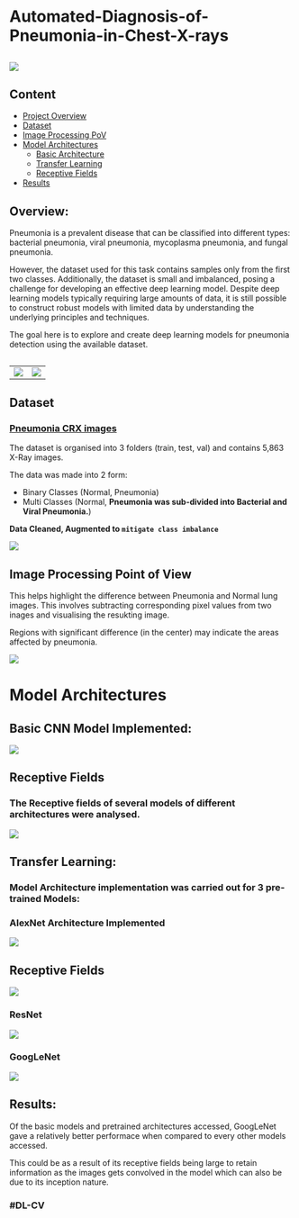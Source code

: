 # Automated-Diagnosis-of-Pneumonia-in-Chest-X-rays

## 

![](https://www.scientificanimations.com/wp-content/uploads/2018/06/Pathogens-causing-pneumonia_180607_04.jpg)

## Content
- [Project Overview](#overview)
- [Dataset](#dataset)
- [Image Processing PoV](#image-processing-point-of-view)
- [Model Architectures](#model-architectures)
    - [Basic Architecture](#basic-cnn-model-implemented)
    - [Transfer Learning](#transfer-learning)
    - [Receptive Fields](#receptive-fields)
- [Results](#results)

## Overview:

Pneumonia is a prevalent disease that can be classified into different types: bacterial pneumonia, viral pneumonia, mycoplasma pneumonia, and fungal pneumonia. 

However, the dataset used for this task contains samples only from the first two classes. Additionally, the dataset is small and imbalanced, posing a challenge for developing an effective deep learning model. Despite deep learning models typically requiring large amounts of data, it is still possible to construct robust models with limited data by understanding the underlying principles and techniques. 

The goal here is to explore and create deep learning models for pneumonia detection using the available dataset.

##  

<table>
  <tr>
    <td align="center">
      <img src="https://github.com/Lawrytime/Automated-Diagnosis-of-Pneumonia-in-Chest-X-rays/blob/main/assets/pneu.png">
    </td>
    <td align="center">
      <img src="https://github.com/Lawrytime/Automated-Diagnosis-of-Pneumonia-in-Chest-X-rays/blob/main/assets/pneu_2.png">
    </td>
  </tr>
</table>

##  

## Dataset

### [Pneumonia CRX images](https://www.kaggle.com/paultimothymooney/chest-xray-pneumonia)

The dataset is organised into 3 folders (train, test, val) and contains 5,863 X-Ray images.

The data was made into 2 form:

  - Binary Classes (Normal, Pneumonia)
  - Multi Classes (Normal, **Pneumonia was sub-divided into Bacterial and Viral Pneumonia.**)

**Data Cleaned, Augmented to `mitigate class imbalance`**


![](https://github.com/Lawrytime/Automated-Diagnosis-of-Pneumonia-in-Chest-X-rays/blob/main/Data%20Distribution%20(Post-Augmenttation)%20.png)

## Image Processing Point of View
This helps highlight the difference between Pneumonia and Normal lung images. This involves subtracting corresponding pixel values from two inages and visualising the resukting image. 

Regions with significant difference (in the center) may indicate the areas affected by pneumonia.

![](https://github.com/Lawrytime/Automated-Diagnosis-of-Pneumonia-in-Chest-X-rays/blob/main/assets/img_process.png)

##  

# Model Architectures

## Basic CNN Model Implemented:

![](https://github.com/Lawrytime/Automated-Diagnosis-of-Pneumonia-in-Chest-X-rays/blob/main/assets/CNN.png)


##  

## Receptive Fields

### **The Receptive fields of several models of different architectures were analysed.**

![](https://github.com/Lawrytime/Automated-Diagnosis-of-Pneumonia-in-Chest-X-rays/blob/main/assets/RF.png)

##  

## Transfer Learning:

### Model Architecture implementation was carried out for 3 pre-trained Models:

### AlexNet Architecture Implemented


![](https://github.com/Lawrytime/Automated-Diagnosis-of-Pneumonia-in-Chest-X-rays/blob/main/assets/alexnet.png)


## Receptive Fields

![](https://github.com/Lawrytime/Automated-Diagnosis-of-Pneumonia-in-Chest-X-rays/blob/main/assets/RF_Alex.png)

### ResNet

![](https://github.com/Lawrytime/Automated-Diagnosis-of-Pneumonia-in-Chest-X-rays/blob/main/assets/Res_RF.png)

### GoogLeNet

![](https://github.com/Lawrytime/Automated-Diagnosis-of-Pneumonia-in-Chest-X-rays/blob/main/assets/Goog_RF.png)


## Results:

Of the basic models and pretrained architectures accessed, GoogLeNet gave a relatively better performace when compared to every other models accessed.

This could be as a result of its receptive fields being large to retain information as the images gets convolved in the model which can also be due to its inception nature.


### #DL-CV
